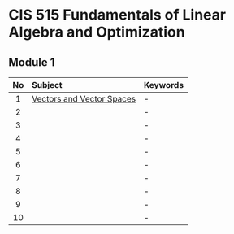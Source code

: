 # CIS 515 Fundamentals of Linear Algebra and Optimization

## Module 1
|No|Subject|Keywords|
|:-:|:-|:-|
| 1|[Vectors and Vector Spaces](notes/01.md)|- |
| 2|[]()|- |
| 3|[]()|- |
| 4|[]()|- |
| 5|[]()|- |
| 6|[]()|- |
| 7|[]()|- |
| 8|[]()|- |
| 9|[]()|- |
|10|[]()|- |